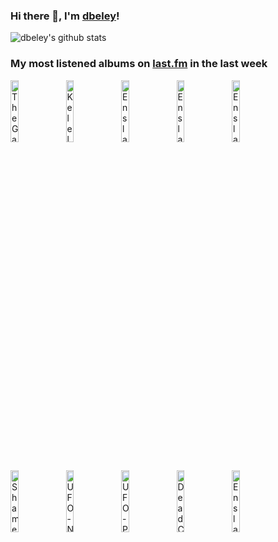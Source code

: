 ### Hi there 👋, I'm [dbeley](https://dbeley.ovh/en)!

![dbeley's github stats](https://github-readme-stats.vercel.app/api?username=dbeley)

### My most listened albums on [last.fm](https://www.last.fm/user/d_beley) in the last week

[<img src='https://lastfm.freetls.fastly.net/i/u/300x300/7b9a89ec0c97401bc059e84a666679f1.png' width='16%' height='16%' alt='The Gathering - How to Measure a Planet?'>](https://www.last.fm/music/the%2bgathering/how%2bto%2bmeasure%2ba%2bplanet%253f)&nbsp;
[<img src='https://lastfm.freetls.fastly.net/i/u/300x300/21b87f7dd4ae908bd24bd964645bffa1.jpg' width='16%' height='16%' alt='Kelela - Raven'>](https://www.last.fm/music/kelela/raven)&nbsp;
[<img src='https://lastfm.freetls.fastly.net/i/u/300x300/48b0429f88d74b799a10f4fcc2d23186.png' width='16%' height='16%' alt='Enslaved - Isa'>](https://www.last.fm/music/enslaved/isa)&nbsp;
[<img src='https://lastfm.freetls.fastly.net/i/u/300x300/ac75ec93171160cc628ef58e66d119ce.png' width='16%' height='16%' alt='Enslaved - Eld'>](https://www.last.fm/music/enslaved/eld)&nbsp;
[<img src='https://lastfm.freetls.fastly.net/i/u/300x300/0e4a1881d18548a882b177b96c068a66.png' width='16%' height='16%' alt='Enslaved - Ruun'>](https://www.last.fm/music/enslaved/ruun)&nbsp;
<br>
[<img src='https://lastfm.freetls.fastly.net/i/u/300x300/3e750c82b03dec8cf4a778d2df75e975.jpg' width='16%' height='16%' alt='Shame - Food For Worms'>](https://www.last.fm/music/shame/food%2bfor%2bworms)&nbsp;
[<img src='https://lastfm.freetls.fastly.net/i/u/300x300/18ac65ae92b49f014035f24d95989a13.jpg' width='16%' height='16%' alt='UFO - No Heavy Petting'>](https://www.last.fm/music/ufo/no%2bheavy%2bpetting)&nbsp;
[<img src='https://lastfm.freetls.fastly.net/i/u/300x300/6a771a2430b74ccd8bc90a780598b791.png' width='16%' height='16%' alt='UFO - Phenomenon'>](https://www.last.fm/music/ufo/phenomenon)&nbsp;
[<img src='https://lastfm.freetls.fastly.net/i/u/300x300/b9bd79539b034133b7429f8fc27db86d.png' width='16%' height='16%' alt='Dead Congregation - Graves of the Archangels'>](https://www.last.fm/music/dead%2bcongregation/graves%2bof%2bthe%2barchangels)&nbsp;
[<img src='https://lastfm.freetls.fastly.net/i/u/300x300/f7a0c5f350df4224051e49da22f12fbf.png' width='16%' height='16%' alt='Enslaved - Frost'>](https://www.last.fm/music/enslaved/frost)&nbsp;
<br>
